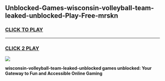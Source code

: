 
## Unblocked-Games-wisconsin-volleyball-team-leaked-unblocked-Play-Free-mrskn
<h3>
<a href="https://premium76.site?title=wisconsin-volleyball-team-leaked-unblocked&ref=12A">CLICK TO PLAY</a></h3>
<hr>

<h3>
<a href="https://premium76.site?title=wisconsin-volleyball-team-leaked-unblocked&ref=12A">CLICK 2 PLAY</a>
  
</h3>

<a href="https://premium76.site?title=wisconsin-volleyball-team-leaked-unblocked&ref=12A"><img src="https://clearcache.store/games.png"></a>


**wisconsin-volleyball-team-leaked-unblocked games unblocked: Your Gateway to Fun and Accessible Online Gaming**
